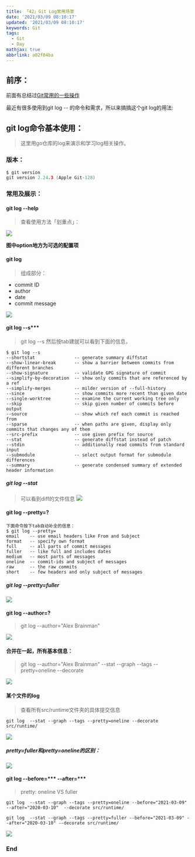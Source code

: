 ```yaml
---
title: 「42」Git Log常用场景
date: '2021/03/09 08:10:17'
updated: '2021/03/09 08:10:17'
keywords: Git
tags:
  - Git
  - Day
mathjax: true
abbrlink: a02f04ba
---
```


## 前序：
前面有总结过[Git常用的一些操作](https://blog.imrcrab.com/archives/3c1dd822.html)

最近有很多使用到git log -- 的命令和需求，所以来搞搞这个git log的用法:

<!--more-->

## git log命令基本使用：

>这里用go仓库的log来演示和学习log相关操作。

### 版本：

```go
$ git version
git version 2.24.3 (Apple Git-128)
```


### 常用及展示：

#### git log --help

>查看使用方法「划重点」：

![](https://raw.githubusercontent.com/crab21/Images/master/clipboard_20210309_010044.png)

**图中option地方为可选的配置项**

#### git log 

>组成部分：

* commit ID
* author
* date
* commit message

![](https://raw.githubusercontent.com/crab21/Images/master/clipboard_20210309_125518.png)

#### git log --s***

>git log --s 然后按tab建就可以看到下面的信息，

```git
$ git log --s
--shortstat               -- generate summary diffstat
--show-linear-break       -- show a barrier between commits from different branches
--show-signature          -- validate GPG signature of commit
--simplify-by-decoration  -- show only commits that are referenced by a ref
--simplify-merges         -- milder version of --full-history
--since                   -- show commits more recent than given date
--single-worktree         -- examine the current working tree only
--skip                    -- skip given number of commits before output
--source                  -- show which ref each commit is reached from
--sparse                  -- when paths are given, display only commits that changes any of them
--src-prefix              -- use given prefix for source
--stat                    -- generate diffstat instead of patch
--stdin                   -- additionally read commits from standard input
--submodule               -- select output format for submodule differences
--summary                 -- generate condensed summary of extended header information

```

##### git log --stat

>可以看到diff的文件信息
![](https://raw.githubusercontent.com/crab21/Images/master/clipboard_20210309_010656.png)

#### git log --pretty=?

```git
下面命令按下tab自动补全的信息：
$ git log --pretty= 
email    -- use email headers like From and Subject
format   -- specify own format
full     -- all parts of commit messages
fuller   -- like full and includes dates
medium   -- most parts of messages
oneline  -- commit-ids and subject of messages
raw      -- the raw commits
short    -- few headers and only subject of messages
```

##### git log --pretty=fuller

![](https://raw.githubusercontent.com/crab21/Images/master/clipboard_20210309_011529.png)

#### git log --author=?

> git log --author="Alex Brainman"

![](https://raw.githubusercontent.com/crab21/Images/master/clipboard_20210309_011728.png)

#### 合并在一起，所有基本信息：

>git log --author="Alex Brainman" --stat --graph --tags --pretty=oneline --decorate

![](https://raw.githubusercontent.com/crab21/Images/master/clipboard_20210309_012016.png)

#### 某个文件的log

>查看所有src/runtime文件夹的具体提交信息

```git
git log  --stat --graph --tags --pretty=oneline --decorate src/runtime/
```

![](https://raw.githubusercontent.com/crab21/Images/master/clipboard_20210309_012342.png)


##### pretty=fuller和pretty=oneline的区别：

![](https://raw.githubusercontent.com/crab21/Images/master/clipboard_20210309_012556.png)

#### git log --before=*** --after=***

>pretty: oneline VS fuller
```git
git log  --stat --graph --tags --pretty=oneline --before="2021-03-09" --after="2020-03-10"  --decorate src/runtime/

git log  --stat --graph --tags --pretty=fuller --before="2021-03-09" --after="2020-03-10" --decorate src/runtime/
```

![](https://raw.githubusercontent.com/crab21/Images/master/clipboard_20210309_013157.png)

### End